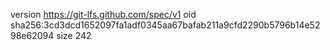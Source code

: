 version https://git-lfs.github.com/spec/v1
oid sha256:3cd3dcd1652097fa1adf0345aa67bafab211a9cfd2290b5796b14e5298e62094
size 242
